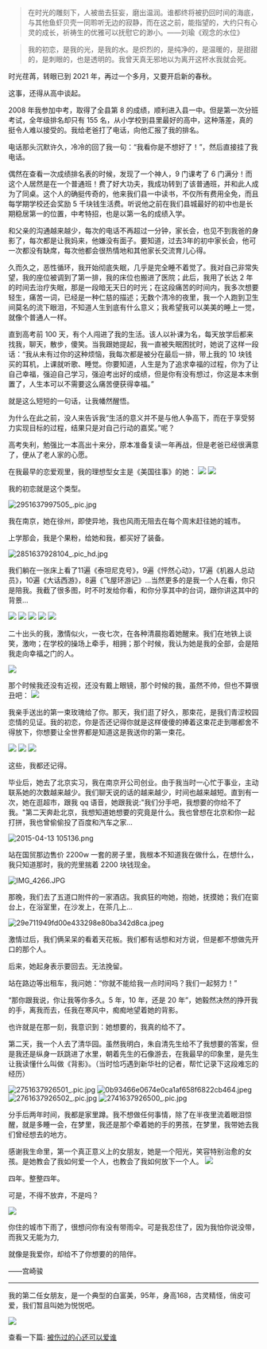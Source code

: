 

> 在时光的雕刻下，人被凿去狂妄，磨出温润。谁都终将被扔回时间的海底，与其他鱼虾贝壳一同聆听无边的寂静，而在这之前，能指望的，大约只有心灵的成长，祈祷生的优雅可以抚慰它的渺小。——刘瑜《观念的水位》


> 我的初恋，是我的光，是我的水。是炽烈的，是纯净的，是温暖的，是甜甜的，是刺眼的，也是透明的。我曾天真无邪地以为离开这杯水我就会死。

时光荏苒，转眼已到 2021 年，再过一个多月，又要开启新的春秋。

这事，还得从高中谈起。

2008 年我参加中考，取得了全县第 8 的成绩，顺利进入县一中。但是第一次分班考试，全年级排名却只有 155 名，从小学校到县里最好的高中，这种落差，真的挺令人难以接受的。我给老爸打了电话，向他汇报了我的排名。

电话那头沉默许久，冷冷的回了我一句：“我看你是不想好了！”，然后直接挂了我电话。

偶然在查看一次成绩排名表的时候，发现了一个神人，9 门课考了 6 门满分！而这个人居然是在一个普通班！费了好大功夫，我成功转到了该普通班，并和此人成为了同桌。这个人的确挺传奇的，他来我们县一中读书，不仅所有费用全免，而且每学期学校还会奖励 5 千块钱生活费。听说他之前在我们县城最好的初中也是长期稳居第一的位置，中考特招，也是以第一名的成绩入学。

和父亲的沟通越来越少，每次的电话不再超过一分钟，家长会，也见不到我爸的身影了，每次都是让我妈来，他嫌没有面子。要知道，过去3年的初中家长会，他可一次都没有缺席，每次他都会很热情地和其他家长交流育儿心得。

久而久之，恶性循环，我开始彻底失眠，几乎是完全睡不着觉了。我对自己非常失望，我的座位被调到了第一排，我的床位也搬进了医院；此后，我用了长达 2 年的时间去治疗失眠，那是一段暗无天日的时光；在这段痛苦的时间内，我多次想要轻生，痛苦一词，已经是一种仁慈的描述；无数个清冷的夜里，我一个人跑到卫生间莫名的流下眼泪，不知道人生到底有什么意义；我希望我可以美美的睡上一觉，就像个普通人一样。

直到高考前 100 天，有个人闯进了我的生活。该人以补课为名，每天放学后都来找我，聊天，散步，傻笑。当我跟她提起，我一直被失眠困扰时，她说了这样一段话：“我从未有过你的这种烦恼，我每次都是被分在最后一排，带上我的 10 块钱买的耳机，上课就听歌、睡觉。你要知道，人生是为了追求幸福的过程，你为了让自己幸福，强迫自己学习，强迫考出好的成绩，但是你有没有想过，你这是本末倒置了，人生本可以不需要这么痛苦便获得幸福。”

就是这么短短的一句话，让我幡然醒悟。

为什么在此之前，没人来告诉我“生活的意义并不是与他人争高下，而在于享受努力实现目标的过程，结果只是对自己行动的嘉奖。”呢？

高考失利，勉强比一本高出十来分，原本准备复读一年再战，但是老爸已经很满意了，便从了老人家的心愿。

在我最早的恋爱观里，我的理想型女主是《美国往事》的她：
![](https://i.loli.net/2021/11/26/PMCTezk94oLdOqB.jpg)
![](https://i.loli.net/2021/11/26/I2KNyfpEmjoJuBR.jpg)

我的初恋就是这个类型。

![2951637997505_.pic.jpg](https://i.loli.net/2021/11/27/aGkVB2grtuUb5hW.jpg)

我在南京，她在徐州，即使异地，我也风雨无阻去在每个周末赶往她的城市。

上学那会，我是个果粉，给她和我，都买好了装备。

![2851637928104_.pic_hd.jpg](https://i.loli.net/2021/11/26/fT5Naj1PiZJRCQU.jpg)

我们躺在一张床上看了11遍《泰坦尼克号》，9遍《怦然心动》，17遍《机器人总动员》，10遍《大话西游》，8遍《飞屋环游记》...当然更多的是我一个人在看，你只是陪我。我截了很多图，时不时发给你看，和你分享其中的台词，跟你讲这其中的背景...

![](https://i.loli.net/2021/11/26/UEzJsI3u9dgrf28.jpg)
![](https://i.loli.net/2021/11/26/ZYFpHDMPqr8fhdK.jpg)
![](https://i.loli.net/2021/11/26/o8JxNydAhMWspZm.jpg)
![](https://i.loli.net/2021/11/26/N9oYsOa4GTq1tjf.jpg)
![](https://i.loli.net/2021/11/26/HebVzZRI2f5EnsN.jpg)

二十出头的我，激情似火，一夜七次，在各种清晨抱着她醒来。我们在地铁上谈笑，激吻；在学校的操场上牵手，相拥；那个时候，我认为她是我的全部，会是陪我走向幸福之门的人。

![](https://i.loli.net/2021/11/26/tKDLPA3ClrG6uNi.jpg)


那个时候我还没有近视，还没有戴上眼镜，那个时候的我，虽然不帅，但也不算很丑吧：
![](https://i.loli.net/2021/11/26/KWBjzLw5VmZlNrJ.jpg)

我亲手送出的第一束玫瑰给了你。那天，我们逛了好久，那束花，是我们青涩校园恋情的见证。我的初恋，你是否还记得你就是这样傻傻的捧着这束花走到哪都舍不得放下，你想要让全世界都是知道这是我送你的第一束花。

![](https://i.loli.net/2021/11/26/UHVs3Bbp29Khqgi.jpg)
![](https://i.loli.net/2021/11/26/o8Flj1VHO6Cgrhf.jpg)
![](https://i.loli.net/2021/11/26/qfFtAMQ8CYDERla.jpg)

这些，我都还记得。

毕业后，她去了北京实习，我在南京开公司创业。由于我当时一心忙于事业，主动联系她的次数越来越少。我们聊天说的话的越来越少，时间也越来越短。直到有一次，她在逛超市，跟我 qq 语音，她跟我说:"我们分手吧，我想要的你给不了我。"第二天奔赴北京，我想知道她想要的究竟是什么。我也曾想在北京和你一起打拼，我也曾偷偷投了百度和汽车之家...

![2015-04-13 105136.png](https://i.loli.net/2021/11/26/iMS52K6VJLybE14.png)

站在国贸那边售价 2200w 一套的房子里，我根本不知道我在做什么，在想什么，我只知道那时，我的兜里揣着 2200 块钱现金。

![IMG_4266.JPG](https://i.loli.net/2021/11/26/OwTg5poHlRr3NWD.jpg)

那晚，我们去了五道口附件的一家酒店。我疯狂的吻她，抱她，抚摸她；我们在窗台上，在浴室里，在沙发上，在茶几上...

![29e711949fd00e433298e80ba342d8ca.jpeg](https://i.loli.net/2021/11/26/UYr1xpJIXE7Gesh.jpg)

激情过后，我们俩呆呆的看着天花板。我们都有话想和对方说，但是都不想做先开口的那个人。

后来，她起身表示要回去。无法挽留。

站在路边等出租车，我问她：“你就不能给我一点时间吗？我们一起努力！”

“那你跟我说，你让我等你多久。5 年，10 年，还是 20 年”，她毅然决然的挣开我的手，离我而去，任我在寒风中，痴痴地望着她的背影。

也许就是在那一刻，我意识到：她想要的，我真的给不了。

第二天，我一个人去了清华园。虽然我明白，朱自清先生给不了我想要的答案，但是我还是纵身一跃跳进了水里，朝着先生的石像游去，在我最早的印象里，是先生让我读懂什么叫做《背影》。（当时恰巧遇到新华社的记者，帮忙记录下这段难忘的经历）

![2751637926501_.pic.jpg](https://i.loli.net/2021/11/26/ZH18tSyLo7hUE5R.jpg)
![0b93466e0674e0ca1af658f6822cb464.jpeg](https://i.loli.net/2021/11/26/MjTcwXCAugGVbmf.jpg)
![2761637926502_.pic.jpg](https://i.loli.net/2021/11/26/8dwGX2kNTBxWHeD.jpg)
![2741637926500_.pic.jpg](https://i.loli.net/2021/11/26/z8P32LhA5sro9Ta.jpg)


分手后两年时间，我都是家里蹲。我不想做任何事情，除了在半夜里流着眼泪惊醒，就是多睡一会，在梦里，我还是那个牵着她的手的男孩，在梦里，我带她去我们曾经想去的地方。

感谢我生命里，第一个真正意义上的女朋友，她是一个阳光，笑容特别治愈的女孩。是她教会了我如何爱一个人，也教会了我如何放下一个人。
![](https://i.loli.net/2021/11/26/UocRwNPxgbWGVnf.png)

四年。整整四年。

可是，不得不放弃，不是吗？

![](https://i.loli.net/2021/11/26/DORGAFEgMxlX1B7.jpg)

你住的城市下雨了，很想问你有没有带雨伞。可是我忍住了，因为我怕你说没带，而我又无能为力,

就像是我爱你，却给不了你想要的的陪伴。

——宫崎骏


---

我的第二任女朋友，是一个典型的白富美，95年，身高168，古灵精怪，俏皮可爱，我们暂且叫她为悦悦吧。

![](https://i.loli.net/2021/11/26/X8rEAaO4dnJp7ky.jpg)

查看一下篇: [被伤过的心还可以爱谁](what-is-love-2.md)